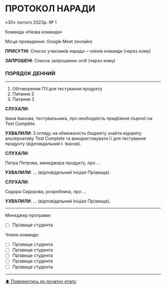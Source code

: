 # ПРОТОКОЛ НАРАДИ  

«30» лютого 2023р. № 1  

Команда «Назва команди»  

Місце проведення: Google Meet (онлайн)

**ПРИСУТНІ**:
Список учасників наради – членів команди (через кому)

**ЗАПРОШЕНІ**:
Список запрошених осіб (через кому)

### ПОРЯДОК ДЕННИЙ
---
1. Обговорення ПЗ для тестування продукту
2. Питання 2
3. Питання 3

**СЛУХАЛИ**:

Івана Іванова, тестувальника, про необхідність придбання ліцензії на Test Complete.

**УХВАЛИЛИ**:
З огляду на обмеженість бюджету знайти відкриту альтернативу Test Complete та використовувати її для тестування продукту (відповідальний І. Іванов).

**СЛУХАЛИ**:

Петра Петрова, менеджера продукту, про …

**УХВАЛИЛИ**:
… (відповідальний Ініціал Прізвище).

**СЛУХАЛИ**:

Сидора Сидорова, розробника, про …

**УХВАЛИЛИ**:
… (відповідальний Ініціал Прізвище).

---

Менеджер програми:
- [ ] Прізвище студента

Члени команди:

- [ ] Прізвище студента
- [ ] Прізвище студента
- [ ] Прізвище студента
- [ ] Прізвище студента
- [ ] Прізвище студента
---
[:arrow_up: Повернутись до початку етапу](/docs/1.Envisioning/README.md)

